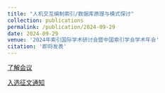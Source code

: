 ```yaml
---
title: "人机交互编制索引/数据库原理与模式探讨"
collection: publications
permalink: /publication/2024-09-29
date: 2024-09-29
venue: '2024年索引国际学术研讨会暨中国索引学会学术年会'
citation: '即将发表'
---
```


[了解会议](http://isi.lib.pku.edu.cn/Home/Default)

[入选征文通知](http://isi.lib.pku.edu.cn/Home/Detail/8992fc29-3410-4603-a701-3c5321eca50e)
